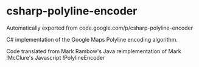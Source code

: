 # csharp-polyline-encoder
Automatically exported from code.google.com/p/csharp-polyline-encoder

C# implementation of the Google Maps Polyline encoding algorithm.

Code translated from Mark Rambow's Java reimplementation of Mark !McClure's Javascript !PolylineEncoder
